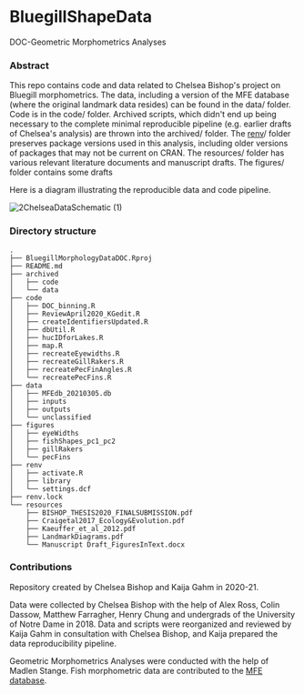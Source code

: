 # BluegillShapeData
DOC-Geometric Morphometrics Analyses

### Abstract
This repo contains code and data related to Chelsea Bishop's project on Bluegill morphometrics. The data, including a version of the MFE database (where the original landmark data resides) can be found in the data/ folder. Code is in the code/ folder. Archived scripts, which didn't end up being necessary to the complete minimal reproducible pipeline (e.g. earlier drafts of Chelsea's analysis) are thrown into the archived/ folder. The [renv](https://rstudio.github.io/renv/articles/renv.html)/ folder preserves package versions used in this analysis, including older versions of packages that may not be current on CRAN. The resources/ folder has various relevant literature documents and manuscript drafts. The figures/ folder contains some drafts

Here is a diagram illustrating the reproducible data and code pipeline.

![2ChelseaDataSchematic (1)](https://user-images.githubusercontent.com/37053323/113429309-4ec01f00-93a6-11eb-99d3-bc1b5de15085.png)

### Directory structure

```
.
├── BluegillMorphologyDataDOC.Rproj
├── README.md
├── archived
│   ├── code
│   └── data
├── code
│   ├── DOC_binning.R
│   ├── ReviewApril2020_KGedit.R
│   ├── createIdentifiersUpdated.R
│   ├── dbUtil.R
│   ├── hucIDforLakes.R
│   ├── map.R
│   ├── recreateEyewidths.R
│   ├── recreateGillRakers.R
│   ├── recreatePecFinAngles.R
│   └── recreatePecFins.R
├── data
│   ├── MFEdb_20210305.db
│   ├── inputs
│   ├── outputs
│   └── unclassified
├── figures
│   ├── eyeWidths
│   ├── fishShapes_pc1_pc2
│   ├── gillRakers
│   └── pecFins
├── renv
│   ├── activate.R
│   ├── library
│   └── settings.dcf
├── renv.lock
└── resources
    ├── BISHOP_THESIS2020_FINALSUBMISSION.pdf
    ├── Craigetal2017_Ecology&Evolution.pdf
    ├── Kaeuffer_et_al_2012.pdf
    ├── LandmarkDiagrams.pdf
    └── Manuscript Draft_FiguresInText.docx
```

### Contributions
Repository created by Chelsea Bishop and Kaija Gahm in 2020-21. 

Data were collected by Chelsea Bishop with the help of Alex Ross, Colin Dassow, Matthew Farragher, Henry Chung and undergrads of the University of Notre Dame in 2018. Data and scripts were reorganized and reviewed by Kaija Gahm in consultation with Chelsea Bishop, and Kaija prepared the data reproducibility pipeline.

Geometric Morphometrics Analyses were conducted with the help of Madlen Stange. 
Fish morphometric data are contributed to the [MFE database](https://figshare.com/articles/MFE_database_Data_from_ecosystem_ecology_research_by_Jones_Solomon_and_collaborators_on_the_ecology_and_biogeochemistry_of_lakes_and_lake_organisms_in_the_Upper_Midwest_USA/7438598). 

